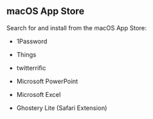 ## macOS App Store

Search for and install from the macOS App Store:

- 1Password
- Things
- twitterrific
- Microsoft PowerPoint
- Microsoft Excel

- Ghostery Lite (Safari Extension)

